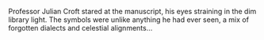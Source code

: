 Professor Julian Croft stared at the manuscript, his eyes straining in the dim library light. The symbols were unlike anything he had ever seen, a mix of forgotten dialects and celestial alignments...